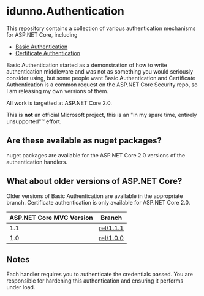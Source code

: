 ﻿# idunno.Authentication

This repository contains a collection of various authentication mechanisms for ASP.NET Core, including

* [Basic Authentication](src/idunno.Authentication.Basic/readme.md)
* [Certificate Authentication](src/idunno.Authentication.Certificate/readme.md)

Basic Authentication started as a demonstration of how to write authentication middleware and was not 
as something you would seriously consider using, but some people want Basic Authentication and 
Certificate Authentication is a common request on the ASP.NET Core Security repo, so I am releasing my own versions of them.

All work is targetted at ASP.NET Core 2.0.

This is **not** an official Microsoft project, this is an "In my spare time, entirely unsupported"™ effort.

## Are these available as nuget packages?

nuget packages are available for the ASP.NET Core 2.0 versions of the authentication handlers.


## What about older versions of ASP.NET Core?

Older versions of Basic Authentication are available in the appropriate branch.
Certificate authentication is only available for ASP.NET Core 2.0.

| ASP.NET Core MVC Version | Branch                                                           |
|--------------------------|------------------------------------------------------------------|
| 1.1                      | [rel/1.1.1](https://github.com/blowdart/idunno.Authentication/tree/rel/1.1.1) |
| 1.0                      | [rel/1.0.0](https://github.com/blowdart/idunno.Authentication/tree/rel/1.0.0) |

## Notes

Each handler requires you to authenticate the credentials passed. 
You are responsible for hardening this authentication and ensuring it performs under load.
